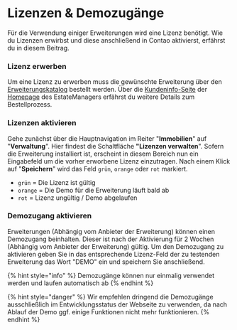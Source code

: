 # Lizenzen & Demozugänge

Für die Verwendung einiger Erweiterungen wird eine Lizenz benötigt. Wie du Lizenzen erwirbst und diese anschließend in Contao aktivierst, erfährst du in diesem Beitrag.

### Lizenz erwerben

Um eine Lizenz zu erwerben muss die gewünschte Erweiterung über den [Erweiterungskatalog](https://www.contao-estatemanager.com/de/store.html) bestellt werden. Über die [Kundeninfo-Seite](https://www.contao-estatemanager.com/de/Kundeninfo.html) der [Homepage](https://www.contao-estatemanager.com/) des EstateManagers erfährst du weitere Details zum Bestellprozess.

### Lizenzen aktivieren

Gehe zunächst über die Hauptnavigation im Reiter "**Immobilien**" auf "**Verwaltung**". Hier findest die Schaltfläche **"Lizenzen verwalten**". Sofern die Erweiterung installiert ist, erscheint in diesem Bereich nun ein Eingabefeld um die vorher erworbene Lizenz einzutragen. Nach einem Klick auf "**Speichern**" wird das Feld `grün`, `orange` oder `rot` markiert.

* `grün`      =     Die Lizenz ist gültig
* `orange`  =     Die Demo für die Erweiterung läuft bald ab
* `rot`        =     Lizenz ungültig / Demo abgelaufen

### Demozugang aktivieren

Erweiterungen \(Abhängig vom Anbieter der Erweiterung\) können einen Demozugang beinhalten. Dieser ist nach der Aktivierung für 2 Wochen \(Abhängig vom Anbieter der Erweiterung\) gültig. Um den Demozugang zu aktivieren geben Sie in das entsprechende Lizenz-Feld der zu testenden Erweiterung das Wort "DEMO" ein und speichern Sie anschließend. 

{% hint style="info" %}
Demozugänge können nur einmalig verwendet werden und laufen automatisch ab
{% endhint %}

{% hint style="danger" %}
Wir empfehlen dringend die Demozugänge ausschließlich im Entwicklungsstatus der Webseite zu verwenden, da nach Ablauf der Demo ggf. einige Funktionen nicht mehr funktionieren.
{% endhint %}

